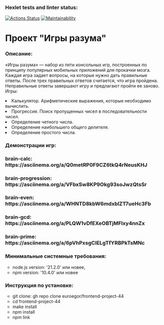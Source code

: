 ### Hexlet tests and linter status:
[![Actions Status](https://github.com/euroegor/frontend-project-44/actions/workflows/hexlet-check.yml/badge.svg)](https://github.com/euroegor/frontend-project-44/actions)
[![Maintainability](https://api.codeclimate.com/v1/badges/02421a6ab110c4a84ec2/maintainability)](https://codeclimate.com/github/euroegor/frontend-project-44/maintainability)

<h1>Проект "Игры разума"</h1>
<h3>Описание:</h3>
<p>«Игры разума» — набор из пяти консольных игр, построенных по принципу популярных мобильных приложений для прокачки мозга. Каждая игра задает вопросы, на которые нужно дать правильные ответы. После трех правильных ответов считается, что игра пройдена. Неправильные ответы завершают игру и предлагают пройти ее заново. Игры:</p>
<li>Калькулятор. Арифметические выражения, которые необходимо вычислить.</li>
<li>Прогрессия. Поиск пропущенных чисел в последовательности чисел.</li>
<li>Определение четного числа.</li>
<li>Определение наибольшего общего делителя.</li>
<li>Определение простого числа.</li>
<h3>Демонстрации игр:</h3>
<h3>brain-calc: https://asciinema.org/a/Q0metRP0F9CZ6tkQ4rNeusKHJ</h3>
<h3>brain-progression: https://asciinema.org/a/VFbxSw8KP9Okg93soJwzQtsSr</h3>
<h3>brain-even: https://asciinema.org/a/WHNTD8kbW6mdxbIZT7ueHc3Fb</h3>
<h3>brain-gcd: https://asciinema.org/a/PLQW1vDfEXeOBTjMFIxy4nnZx</h3>
<h3>brain-prime: https://asciinema.org/a/6pVhPxsgClELgTfYRBPkTsMNc</h3>
<h3>Минимальные системные требования:</h3>
<ul type="circle">
<li>node.js version: '21.2.0' или новее,</li>
<li>npm version: '10.4.0' или новее</li>
</ul>
<h3>Инструкция по установке:</h3>
<ul type="circle">
<li>git clone: gh repo clone euroegor/frontend-project-44</li>
<li>cd frontend-project-44</li>
<li>make install</li>
<li>npm install</li>
<li>npm link</li>
</ul>